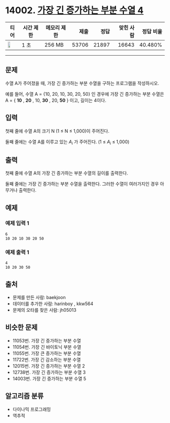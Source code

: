 # 14002. [가장 긴 증가하는 부분 수열 4](https://www.acmicpc.net/problem/14002)

| 티어 | 시간 제한 | 메모리 제한 | 제출 | 정답 | 맞힌 사람 | 정답 비율 |
|---|---|---|---:|---:|---:|---:|
| <img src="https://static.solved.ac/tier_small/12.svg" width="50%" /> | 1 초 | 256 MB | 53706 | 21897 | 16643 | 40.480% |

---

## 문제

수열 A가 주어졌을 때, 가장 긴 증가하는 부분 수열을 구하는 프로그램을 작성하시오.

예를 들어, 수열 A = {10, 20, 10, 30, 20, 50} 인 경우에 가장 긴 증가하는 부분 수열은 A = { **10** ,  **20** , 10,  **30** , 20,  **50** } 이고, 길이는 4이다.

## 입력

첫째 줄에 수열 A의 크기 N (1 ≤ N ≤ 1,000)이 주어진다.

둘째 줄에는 수열 A를 이루고 있는 $A_{i}$
가 주어진다. (1 ≤ $A_{i}$
≤ 1,000)

## 출력

첫째 줄에 수열 A의 가장 긴 증가하는 부분 수열의 길이를 출력한다.

둘째 줄에는 가장 긴 증가하는 부분 수열을 출력한다. 그러한 수열이 여러가지인 경우 아무거나 출력한다.

## 예제

### 예제 입력 1

```
6
10 20 10 30 20 50
```

### 예제 출력 1

```
4
10 20 30 50
```

## 출처

- 문제를 만든 사람: baekjoon
- 데이터를 추가한 사람: harinboy , kkw564
- 문제의 오타를 찾은 사람: jh05013

## 비슷한 문제

- 11053번. 가장 긴 증가하는 부분 수열
- 11054번. 가장 긴 바이토닉 부분 수열
- 11055번. 가장 큰 증가하는 부분 수열
- 11722번. 가장 긴 감소하는 부분 수열
- 12015번. 가장 긴 증가하는 부분 수열 2
- 12738번. 가장 긴 증가하는 부분 수열 3
- 14003번. 가장 긴 증가하는 부분 수열 5

## 알고리즘 분류

- 다이나믹 프로그래밍
- 역추적

